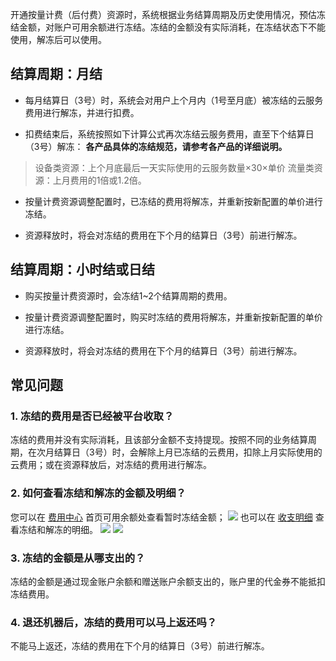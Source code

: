 开通按量计费（后付费）资源时，系统根据业务结算周期及历史使用情况，预估冻结金额，对账户可用余额进行冻结。冻结的金额没有实际消耗，在冻结状态下不能使用，解冻后可以使用。



## 结算周期：月结

- 每月结算日（3号）时，系统会对用户上个月内（1号至月底）被冻结的云服务费用进行解冻，并进行扣费。

- 扣费结束后，系统按照如下计算公式再次冻结云服务费用，直至下个结算日（3号）解冻：
**各产品具体的冻结规范，请参考各产品的详细说明。**
>设备类资源：上个月底最后一天实际使用的云服务数量×30×单价
>流量类资源：上月费用的1倍或1.2倍。

- 按量计费资源调整配置时，已冻结的费用将解冻，并重新按新配置的单价进行冻结。

- 资源释放时，将会对冻结的费用在下个月的结算日（3号）前进行解冻。


## 结算周期：小时结或日结

- 购买按量计费资源时，会冻结1~2个结算周期的费用。

- 按量计费资源调整配置时，购买时冻结的费用将解冻，并重新按新配置的单价进行冻结。

- 资源释放时，将会对冻结的费用在下个月的结算日（3号）前进行解冻。




## 常见问题


### 1. 冻结的费用是否已经被平台收取？
冻结的费用并没有实际消耗，且该部分金额不支持提现。按照不同的业务结算周期，在次月结算日（3号）时，会解除上月已冻结的云费用，扣除上月实际使用的云费用；或在资源释放后，对冻结的费用进行解冻。

### 2. 如何查看冻结和解冻的金额及明细？
您可以在 [费用中心](https://console.cloud.tencent.com/account) 首页可用余额处查看暂时冻结金额；
![](https://mc.qcloudimg.com/static/img/97a72baf668eae9b83de8e6efb91e458/image.png)
也可以在 [收支明细](https://console.cloud.tencent.com/account/fee) 查看冻结和解冻的明细。
![](https://mc.qcloudimg.com/static/img/a5d14f1892a4ffbc3e884bf8e9f690a4/image.png)
![](https://mc.qcloudimg.com/static/img/595ba2d9f669c1a16e9d28c9b264fef9/image.png)

### 3. 冻结的金额是从哪支出的？
冻结的金额是通过现金账户余额和赠送账户余额支出的，账户里的代金券不能抵扣冻结费用。

### 4. 退还机器后，冻结的费用可以马上返还吗？
不能马上返还，冻结的费用在下个月的结算日（3号）前进行解冻。
